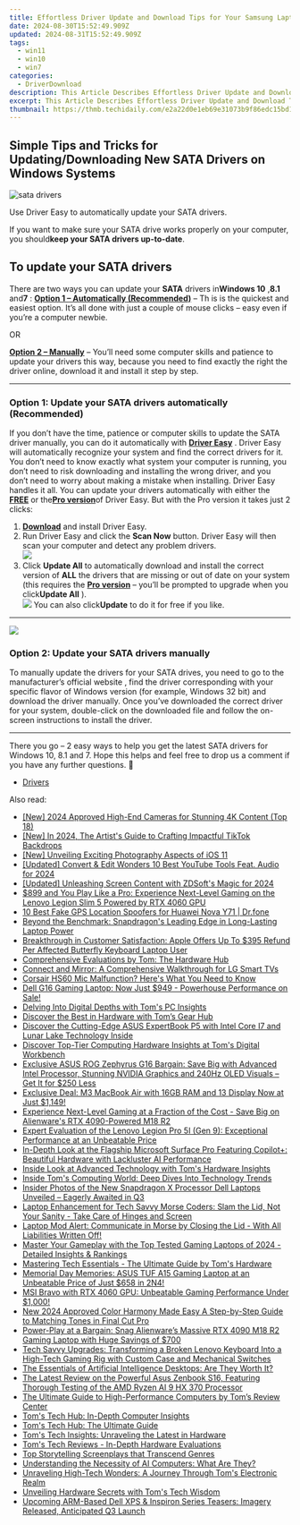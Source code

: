 ```yaml
---
title: Effortless Driver Update and Download Tips for Your Samsung Laptop Running on Windows
date: 2024-08-30T15:52:49.909Z
updated: 2024-08-31T15:52:49.909Z
tags:
  - win11
  - win10
  - win7
categories:
  - DriverDownload
description: This Article Describes Effortless Driver Update and Download Tips for Your Samsung Laptop Running on Windows
excerpt: This Article Describes Effortless Driver Update and Download Tips for Your Samsung Laptop Running on Windows
thumbnail: https://thmb.techidaily.com/e2a22d0e1eb69e31073b9f86edc15bd17dc9ed7433f25f15297fff8ea322d744.jpg
---
```


## Simple Tips and Tricks for Updating/Downloading New SATA Drivers on Windows Systems

![sata drivers](https://images.drivereasy.com/wp-content/uploads/2018/12/img_5c1725ac86a01.jpg)

 Use Driver Easy to automatically update your SATA drivers.

If you want to make sure your SATA drive works properly on your computer, you should**keep your SATA drivers up-to-date**.

## To update your SATA drivers

There are two ways you can update your   **SATA**  drivers in**Windows 10** ,**8.1** and**7** : **[Option 1 – Automatically (Recommended)](https://www.drivereasy.com/knowledge/sata-drivers-download-update-for-windows-easy-steps/#O1)** – Th is is the quickest and easiest option. It’s all done with just a couple of mouse clicks – easy even if you’re a computer newbie.

OR

**[Option 2 – Manually](https://tools.techidaily.com/drivereasy/download/)**  – You’ll need some computer skills and patience to update your drivers this way, because you need to find exactly the right the driver online, download it and install it step by step.

---

### Option 1: Update your SATA drivers automatically (Recommended)

If you don’t have the time, patience or computer skills to update the SATA driver manually, you can do it automatically with **[Driver Easy](https://tools.techidaily.com/drivereasy/download/)** . Driver Easy will automatically recognize your system and find the correct drivers for it. You don’t need to know exactly what system your computer is running, you don’t need to risk downloading and installing the wrong driver, and you don’t need to worry about making a mistake when installing. Driver Easy handles it all. You can update your drivers automatically with either the **[FREE](https://tools.techidaily.com/drivereasy/download/)**  or the[**Pro version**](https://tools.techidaily.com/drivereasy/download/)of Driver Easy. But with the Pro version it takes just 2 clicks:

1. [**Download**](https://tools.techidaily.com/drivereasy/download/) and install Driver Easy.
2. Run Driver Easy and click the **Scan Now**  button. Driver Easy will then scan your computer and detect any problem drivers.  
![](https://images.drivereasy.com/wp-content/uploads/2018/12/img_5c1724718370f.jpg)
3. Click **Update All** to automatically download and install the correct version of **ALL** the drivers that are missing or out of date on your system (this requires the **[Pro version](https://tools.techidaily.com/drivereasy/download/)**  – you’ll be prompted to upgrade when you click**Update All** ).  
![](https://images.drivereasy.com/wp-content/uploads/2018/12/img_5c17638f86f40.jpg) You can also click**Update** to do it for free if you like.

---

<!-- affiliate ads begin -->
<a href="https://store.revouninstaller.com/order/checkout.php?PRODS=28010250&QTY=1&AFFILIATE=108875&CART=1"><img src="https://secure.avangate.com/images/merchant/4282ec8de8c9be897e7aff4aa231b1a4/336__280a.jpg" border="0"></a>
<!-- affiliate ads end -->
### Option 2: Update your SATA drivers manually

 To manually update the drivers for your SATA drives, you need to go to the manufacturer’s official website  , find the driver corresponding with your specific flavor of Windows version (for example, Windows 32 bit) and download the driver manually.  Once you’ve downloaded the correct driver for your system, double-click on the downloaded file and follow the on-screen instructions to install the driver.

---

There you go – 2 easy ways to help you get the latest SATA drivers for Windows 10, 8.1 and 7\. Hope this helps and feel free to drop us a comment if you have any further questions. 🙂

* [Drivers](https://tools.techidaily.com/drivereasy/download/)

<ins class="adsbygoogle"
     style="display:block"
     data-ad-format="autorelaxed"
     data-ad-client="ca-pub-7571918770474297"
     data-ad-slot="1223367746"></ins>



<ins class="adsbygoogle"
     style="display:block"
     data-ad-client="ca-pub-7571918770474297"
     data-ad-slot="8358498916"
     data-ad-format="auto"
     data-full-width-responsive="true"></ins>

<span class="atpl-alsoreadstyle">Also read:</span>
<div><ul>
<li><a href="https://fox-info.techidaily.com/new-2024-approved-high-end-cameras-for-stunning-4k-content-top-18/"><u>[New] 2024 Approved  High-End Cameras for Stunning 4K Content (Top 18)</u></a></li>
<li><a href="https://tiktok-videos.techidaily.com/new-in-2024-the-artists-guide-to-crafting-impactful-tiktok-backdrops/"><u>[New] In 2024, The Artist's Guide to Crafting Impactful TikTok Backdrops</u></a></li>
<li><a href="https://some-guidance.techidaily.com/new-unveiling-exciting-photography-aspects-of-ios-11/"><u>[New] Unveiling Exciting Photography Aspects of iOS 11</u></a></li>
<li><a href="https://facebook-video-share.techidaily.com/updated-convert-and-edit-wonders-10-best-youtube-tools-feat-audio-for-2024/"><u>[Updated] Convert & Edit Wonders  10 Best YouTube Tools Feat. Audio for 2024</u></a></li>
<li><a href="https://screen-recording.techidaily.com/updated-unleashing-screen-content-with-zdsofts-magic-for-2024/"><u>[Updated] Unleashing Screen Content with ZDSoft's Magic for 2024</u></a></li>
<li><a href="https://hardware-help.techidaily.com/899-and-you-play-like-a-pro-experience-next-level-gaming-on-the-lenovo-legion-slim-5-powered-by-rtx-4060-gpu/"><u>$899 and You Play Like a Pro: Experience Next-Level Gaming on the Lenovo Legion Slim 5 Powered by RTX 4060 GPU</u></a></li>
<li><a href="https://location-fake.techidaily.com/10-best-fake-gps-location-spoofers-for-huawei-nova-y71-drfone-by-drfone-virtual-android/"><u>10 Best Fake GPS Location Spoofers for Huawei Nova Y71 | Dr.fone</u></a></li>
<li><a href="https://hardware-help.techidaily.com/beyond-the-benchmark-snapdragons-leading-edge-in-long-lasting-laptop-power/"><u>Beyond the Benchmark: Snapdragon's Leading Edge in Long-Lasting Laptop Power</u></a></li>
<li><a href="https://hardware-help.techidaily.com/breakthrough-in-customer-satisfaction-apple-offers-up-to-395-refund-per-affected-butterfly-keyboard-laptop-user/"><u>Breakthrough in Customer Satisfaction: Apple Offers Up To $395 Refund Per Affected Butterfly Keyboard Laptop User</u></a></li>
<li><a href="https://hardware-help.techidaily.com/comprehensive-evaluations-by-tom-the-hardware-hub/"><u>Comprehensive Evaluations by Tom: The Hardware Hub</u></a></li>
<li><a href="https://techno-recovery.techidaily.com/connect-and-mirror-a-comprehensive-walkthrough-for-lg-smart-tvs/"><u>Connect and Mirror: A Comprehensive Walkthrough for LG Smart TVs</u></a></li>
<li><a href="https://sound-issues.techidaily.com/corsair-hs60-mic-malfunction-heres-what-you-need-to-know/"><u>Corsair HS60 Mic Malfunction? Here's What You Need to Know</u></a></li>
<li><a href="https://hardware-help.techidaily.com/1723862713060-dell-g16-gaming-laptop-now-just-949-powerhouse-performance-on-sale/"><u>Dell G16 Gaming Laptop: Now Just $949 - Powerhouse Performance on Sale!</u></a></li>
<li><a href="https://hardware-help.techidaily.com/delving-into-digital-depths-with-toms-pc-insights/"><u>Delving Into Digital Depths with Tom's PC Insights</u></a></li>
<li><a href="https://hardware-help.techidaily.com/discover-the-best-in-hardware-with-toms-gear-hub/"><u>Discover the Best in Hardware with Tom’s Gear Hub</u></a></li>
<li><a href="https://hardware-help.techidaily.com/discover-the-cutting-edge-asus-expertbook-p5-with-intel-core-i7-and-lunar-lake-technology-inside/"><u>Discover the Cutting-Edge ASUS ExpertBook P5 with Intel Core I7 and Lunar Lake Technology Inside</u></a></li>
<li><a href="https://hardware-help.techidaily.com/discover-top-tier-computing-hardware-insights-at-toms-digital-workbench/"><u>Discover Top-Tier Computing Hardware Insights at Tom's Digital Workbench</u></a></li>
<li><a href="https://hardware-help.techidaily.com/exclusive-asus-rog-zephyrus-g16-bargain-save-big-with-advanced-intel-processor-stunning-nvidia-graphics-and-240hz-oled-visuals-get-it-for-250-less/"><u>Exclusive ASUS ROG Zephyrus G16 Bargain: Save Big with Advanced Intel Processor, Stunning NVIDIA Graphics and 240Hz OLED Visuals – Get It for $250 Less</u></a></li>
<li><a href="https://hardware-help.techidaily.com/1723862702293-exclusive-deal-m3-macbook-air-with-16gb-ram-and-13-display-now-at-just-1149/"><u>Exclusive Deal: M3 MacBook Air with 16GB RAM and 13 Display Now at Just $1,149!</u></a></li>
<li><a href="https://hardware-help.techidaily.com/experience-next-level-gaming-at-a-fraction-of-the-cost-save-big-on-alienwares-rtx-4090-powered-m18-r2/"><u>Experience Next-Level Gaming at a Fraction of the Cost - Save Big on Alienware's RTX 4090-Powered M18 R2</u></a></li>
<li><a href="https://hardware-help.techidaily.com/expert-evaluation-of-the-lenovo-legion-pro-5i-gen-9-exceptional-performance-at-an-unbeatable-price/"><u>Expert Evaluation of the Lenovo Legion Pro 5I (Gen 9): Exceptional Performance at an Unbeatable Price</u></a></li>
<li><a href="https://hardware-help.techidaily.com/in-depth-look-at-the-flagship-microsoft-surface-pro-featuring-copilotplus-beautiful-hardware-with-lackluster-ai-performance/"><u>In-Depth Look at the Flagship Microsoft Surface Pro Featuring Copilot+: Beautiful Hardware with Lackluster AI Performance</u></a></li>
<li><a href="https://hardware-help.techidaily.com/inside-look-at-advanced-technology-with-toms-hardware-insights/"><u>Inside Look at Advanced Technology with Tom's Hardware Insights</u></a></li>
<li><a href="https://hardware-help.techidaily.com/inside-toms-computing-world-deep-dives-into-technology-trends/"><u>Inside Tom's Computing World: Deep Dives Into Technology Trends</u></a></li>
<li><a href="https://hardware-help.techidaily.com/insider-photos-of-the-new-snapdragon-x-processor-dell-laptops-unveiled-eagerly-awaited-in-q3/"><u>Insider Photos of the New Snapdragon X Processor Dell Laptops Unveiled – Eagerly Awaited in Q3</u></a></li>
<li><a href="https://hardware-help.techidaily.com/1723862660402-laptop-enhancement-for-tech-savvy-morse-coders-slam-the-lid-not-your-sanity-take-care-of-hinges-and-screen/"><u>Laptop Enhancement for Tech Savvy Morse Coders: Slam the Lid, Not Your Sanity - Take Care of Hinges and Screen</u></a></li>
<li><a href="https://hardware-help.techidaily.com/1723862689959-laptop-mod-alert-communicate-in-morse-by-closing-the-lid-with-all-liabilities-written-off/"><u>Laptop Mod Alert: Communicate in Morse by Closing the Lid - With All Liabilities Written Off!</u></a></li>
<li><a href="https://hardware-help.techidaily.com/master-your-gameplay-with-the-top-tested-gaming-laptops-of-2024-detailed-insights-and-rankings/"><u>Master Your Gameplay with the Top Tested Gaming Laptops of 2024 - Detailed Insights & Rankings</u></a></li>
<li><a href="https://hardware-help.techidaily.com/mastering-tech-essentials-the-ultimate-guide-by-toms-hardware/"><u>Mastering Tech Essentials - The Ultimate Guide by Tom's Hardware</u></a></li>
<li><a href="https://hardware-help.techidaily.com/1723862727008-memorial-day-memories-asus-tuf-a15-gaming-laptop-at-an-unbeatable-price-of-just-658-in-2n4/"><u>Memorial Day Memories: ASUS TUF A15 Gaming Laptop at an Unbeatable Price of Just $658 in 2N4!</u></a></li>
<li><a href="https://hardware-help.techidaily.com/1723862731130-msi-bravo-with-rtx-4060-gpu-unbeatable-gaming-performance-under-1000/"><u>MSI Bravo with RTX 4060 GPU: Unbeatable Gaming Performance Under $1,000!</u></a></li>
<li><a href="https://smart-video-creator.techidaily.com/new-2024-approved-color-harmony-made-easy-a-step-by-step-guide-to-matching-tones-in-final-cut-pro/"><u>New 2024 Approved Color Harmony Made Easy A Step-by-Step Guide to Matching Tones in Final Cut Pro</u></a></li>
<li><a href="https://hardware-help.techidaily.com/1723862716274-power-play-at-a-bargain-snag-alienwares-massive-rtx-4090-m18-r2-gaming-laptop-with-huge-savings-of-700/"><u>Power-Play at a Bargain: Snag Alienware’s Massive RTX 4090 M18 R2 Gaming Laptop with Huge Savings of $700</u></a></li>
<li><a href="https://hardware-help.techidaily.com/tech-savvy-upgrades-transforming-a-broken-lenovo-keyboard-into-a-high-tech-gaming-rig-with-custom-case-and-mechanical-switches/"><u>Tech Savvy Upgrades: Transforming a Broken Lenovo Keyboard Into a High-Tech Gaming Rig with Custom Case and Mechanical Switches</u></a></li>
<li><a href="https://hardware-help.techidaily.com/the-essentials-of-artificial-intelligence-desktops-are-they-worth-it/"><u>The Essentials of Artificial Intelligence Desktops: Are They Worth It?</u></a></li>
<li><a href="https://hardware-help.techidaily.com/1723862702166-the-latest-review-on-the-powerful-asus-zenbook-s16-featuring-thorough-testing-of-the-amd-ryzen-ai-9-hx-370-processor/"><u>The Latest Review on the Powerful Asus Zenbook S16, Featuring Thorough Testing of the AMD Ryzen AI 9 HX 370 Processor</u></a></li>
<li><a href="https://hardware-help.techidaily.com/the-ultimate-guide-to-high-performance-computers-by-toms-review-center/"><u>The Ultimate Guide to High-Performance Computers by Tom’s Review Center</u></a></li>
<li><a href="https://hardware-help.techidaily.com/toms-tech-hub-in-depth-computer-insights/"><u>Tom's Tech Hub: In-Depth Computer Insights</u></a></li>
<li><a href="https://hardware-help.techidaily.com/toms-tech-hub-the-ultimate-guide/"><u>Tom's Tech Hub: The Ultimate Guide</u></a></li>
<li><a href="https://hardware-help.techidaily.com/toms-tech-insights-unraveling-the-latest-in-hardware/"><u>Tom's Tech Insights: Unraveling the Latest in Hardware</u></a></li>
<li><a href="https://hardware-help.techidaily.com/1723862704811-toms-tech-reviews-in-depth-hardware-evaluations/"><u>Tom's Tech Reviews - In-Depth Hardware Evaluations</u></a></li>
<li><a href="https://fox-hovers.techidaily.com/top-storytelling-screenplays-that-transcend-genres/"><u>Top Storytelling  Screenplays that Transcend Genres</u></a></li>
<li><a href="https://hardware-help.techidaily.com/understanding-the-necessity-of-ai-computers-what-are-they/"><u>Understanding the Necessity of AI Computers: What Are They?</u></a></li>
<li><a href="https://hardware-help.techidaily.com/unraveling-high-tech-wonders-a-journey-through-toms-electronic-realm/"><u>Unraveling High-Tech Wonders: A Journey Through Tom's Electronic Realm</u></a></li>
<li><a href="https://hardware-help.techidaily.com/unveiling-hardware-secrets-with-toms-tech-wisdom/"><u>Unveiling Hardware Secrets with Tom's Tech Wisdom</u></a></li>
<li><a href="https://hardware-help.techidaily.com/upcoming-arm-based-dell-xps-and-inspiron-series-teasers-imagery-released-anticipated-q3-launch/"><u>Upcoming ARM-Based Dell XPS & Inspiron Series Teasers: Imagery Released, Anticipated Q3 Launch</u></a></li>
</ul></div>
